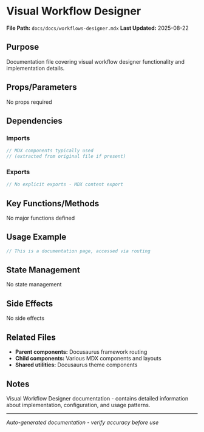 # Visual Workflow Designer

**File Path:** `docs/docs/workflows-designer.mdx`
**Last Updated:** 2025-08-22

## Purpose
Documentation file covering visual workflow designer functionality and implementation details.

## Props/Parameters
No props required

## Dependencies

### Imports
```javascript
// MDX components typically used
// (extracted from original file if present)
```

### Exports
```javascript
// No explicit exports - MDX content export
```

## Key Functions/Methods
No major functions defined

## Usage Example
```javascript
// This is a documentation page, accessed via routing
```

## State Management
No state management

## Side Effects
No side effects

## Related Files
- **Parent components:** Docusaurus framework routing
- **Child components:** Various MDX components and layouts
- **Shared utilities:** Docusaurus theme components

## Notes
Visual Workflow Designer documentation - contains detailed information about implementation, configuration, and usage patterns.

---
*Auto-generated documentation - verify accuracy before use*